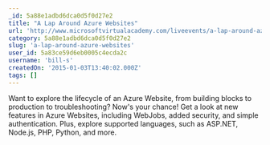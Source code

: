```yaml
---
_id: 5a88e1adbd6dca0d5f0d27e2
title: "A Lap Around Azure Websites"
url: 'http://www.microsoftvirtualacademy.com/liveevents/a-lap-around-azure-websites'
category: 5a88e1adbd6dca0d5f0d27e2
slug: 'a-lap-around-azure-websites'
user_id: 5a83ce59d6eb0005c4ecda2c
username: 'bill-s'
createdOn: '2015-01-03T13:40:02.000Z'
tags: []
---
```


Want to explore the lifecycle of an Azure Website, from building blocks to production to troubleshooting? Now's your chance! Get a look at new features in Azure Websites, including WebJobs, added security, and simple authentication. Plus, explore supported languages, such as ASP.NET, Node.js, PHP, Python, and more.

